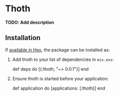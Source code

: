 # Thoth

**TODO: Add description**

## Installation

If [available in Hex](https://hex.pm/docs/publish), the package can be installed as:

  1. Add thoth to your list of dependencies in `mix.exs`:

        def deps do
          [{:thoth, "~> 0.0.1"}]
        end

  2. Ensure thoth is started before your application:

        def application do
          [applications: [:thoth]]
        end
